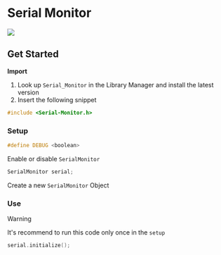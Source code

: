 # Serial Monitor

[![](https://img.shields.io/badge/Available_in_the_Arduino_Library_Manager-2ea44f)](https://www.arduino.cc/reference/en/libraries/serial_monitor/)

## Get Started

**Import**

1. Look up `Serial_Monitor` in the Library Manager and install the latest version
2. Insert the following snippet
 
```ino
#include <Serial-Monitor.h>
```

### Setup

```ino
#define DEBUG <boolean>
```

Enable or disable `SerialMonitor`

```ino
SerialMonitor serial;
```
Create a new `SerialMonitor` Object

### Use

> [!WARNING]
> It's recommend to run this code only once in the `setup`

```ino
serial.initialize();
```
